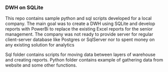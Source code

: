 ### DWH on SQLite

This repo contains sample python and sql scripts developed for a local company. The main goal was to create a DWH using SQLite and develop reports with PowerBi to replace the existing Excel reports for the senior management. The company was not ready to provide server for regular client-server database like Postgres or SqlServer nor to spent money on any existing solution for analytics

Sql folder contains scripts for moving data between layers of warehouse and creating reports. Python folder contains example of gathering data from website and some other functions.
